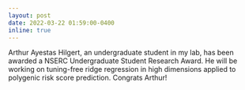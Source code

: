 ```yaml
---
layout: post
date: 2022-03-22 01:59:00-0400
inline: true
---
```


Arthur Ayestas Hilgert, an undergraduate student in my lab, has been awarded a NSERC Undergraduate Student Research Award. He will be working on tuning-free ridge regression in high dimensions applied to polygenic risk score prediction. Congrats Arthur!